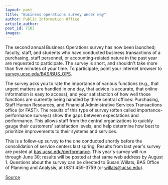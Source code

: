 ```yaml
---
layout: post
title: "Business operations survey under way"
author: Public Information Office
article_author: 
post_id: 7103
images:
---
```


<a name="content" id="content"></a>
<p>
  The second annual Business Operations survey has now been launched; faculty, staff, and students who have conducted business transactions of a purchasing, staff personnel, or accounting-related nature in the past year are requested to participate. The survey is short, and shouldn't take more than five minutes of your time. To participate, point your internet browser to <a href="http://survey.ucsc.edu/BAS/BUS_OPS">survey.ucsc.edu/BAS/BUS_OPS</a>.
</p>
<p>
  The survey asks you to rate the importance of various functions (e.g., that urgent matters are handled in one day, that advice is accurate, that online information is easy to access), and your satisfaction of how well those functions are currently being handled by three central offices: Purchasing, Staff Human Resources, and Financial Administrative Services Transactions office (or FAST). The results of this type of survey (often called importance-performance surveys) show the gaps between expectations and performance. This allows staff from the central organizations to quickly gauge their customers' satisfaction levels, and help determine how best to prioritize improvements to their systems and services.
</p>
<p>
  This is a follow-up survey to the one conducted shortly before the consolidation of service centers last spring. Results from last year's survey are posted at <a href="http://bas.ucsc.edu/performance">bas.ucsc.edu/performance</a>. This year's survey will run through June 30; results will be posted at that same web address by August 1. Questions about the survey can be directed to Susan Willats, BAS Office of Planning and Analysis, at (831) 459-3759 (or <a href="mailto:willats@ucsc.edu">willats@ucsc.edu</a>).
</p>
<p><a href="http://www1.ucsc.edu/currents/05-06/06-05/brief-survey.asp" title="Permalink to brief-survey">Source</a></p>
